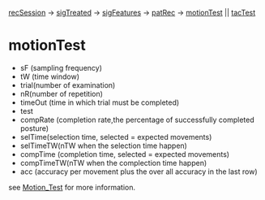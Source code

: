 [recSession](recSession.md) -> [sigTreated](sigTreated.md) -> [sigFeatures](sigFeatures.md) -> [patRec](patRec.md) -> [motionTest](motionTest.md) || [tacTest](tacTest.md)

# motionTest #

  * sF (sampling frequency)
  * tW (time window)
  * trial(number of examination)
  * nR(number of repetition)
  * timeOut (time in which trial must be completed)
  * test
  * compRate (completion rate,the percentage of successfully completed    posture)
  * selTime(selection time, selected = expected movements)
  * selTimeTW(nTW when the selection time happen)
  * compTime (completion time, selected = expected movements)
  * compTimeTW(nTW when the complection time happen)
  * acc (accuracy per movement plus the over all accuracy in the last row)

see [Motion\_Test](Motion_Test.md) for more information.
